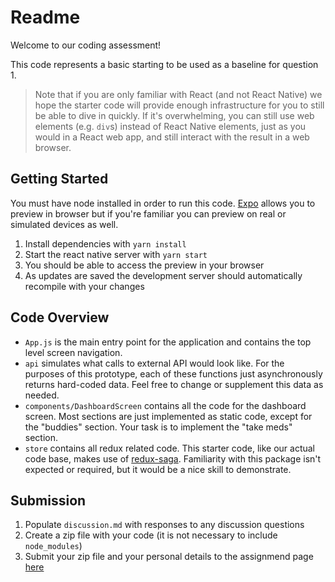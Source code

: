 # Readme

Welcome to our coding assessment! 

This code represents a basic starting to be used as a baseline for question 1. 
> Note that if you are only familiar with React (and not React Native) we hope the starter code will provide enough infrastructure for you to still be able to dive in quickly. If it's overwhelming, you can still use web elements (e.g. `div`s) instead of React Native elements, just as you would in a React web app, and still interact with the result in a web browser.

## Getting Started
You must have node installed in order to run this code. [Expo](https://expo.io) allows you to preview in browser but if you're familiar you can preview on real or simulated devices as well.

1. Install dependencies with `yarn install`
2. Start the react native server with `yarn start`
3. You should be able to access the preview in your browser
4. As updates are saved the development server should automatically recompile with your changes

## Code Overview
* `App.js` is the main entry point for the application and contains the top level screen navigation.
* `api` simulates what calls to external API would look like. For the purposes of this prototype, each of these functions just asynchronously returns hard-coded data.  Feel free to change or supplement this data as needed.
* `components/DashboardScreen` contains all the code for the dashboard screen. Most sections are just implemented as static code, except for the "buddies" section. Your task is to implement the "take meds" section.
* `store` contains all redux related code. This starter code, like our actual code base, makes use of [redux-saga](https://redux-saga.js.org/docs/introduction/GettingStarted).  Familiarity with this package isn't expected or required, but it would be a nice skill to demonstrate.

## Submission
1. Populate `discussion.md` with responses to any discussion questions
2. Create a zip file with your code (it is not necessary to include `node_modules`)
3. Submit your zip file and your personal details to the assignmend page [here](https://app.mightyacorn.io/patchrx/hiring-challenge#submit)

